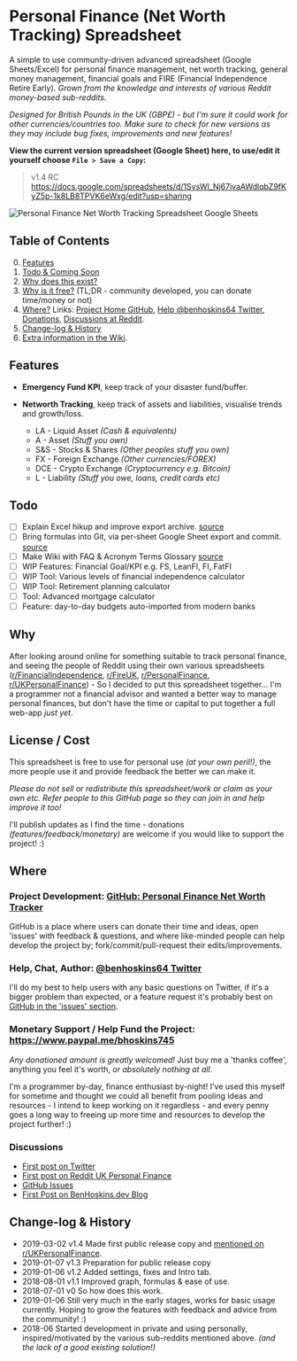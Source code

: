 # Personal Finance (Net Worth Tracking) Spreadsheet

A simple to use community-driven advanced spreadsheet (Google Sheets/Excel) for personal finance management, net worth tracking, general money management, financial goals and FIRE (Financial Independence Retire Early). _Grown from the knowledge and interests of various Reddit money-based sub-reddits._

_Designed for British Pounds in the UK (GBP£) - but I'm sure it could work for other currencies/countries too.
Make sure to check for new versions as they may include bug fixes, improvements and new features!_

**View the current version spreadsheet (Google Sheet) here, to use/edit it yourself choose `File > Save a Copy`:**

 > v1.4 RC https://docs.google.com/spreadsheets/d/1SvsWl_Nj67ivaAWdlqbZ9fKyZ5p-1k8LB8TPVK6eWxg/edit?usp=sharing


![Personal Finance Net Worth Tracking Spreadsheet Google Sheets](https://raw.githubusercontent.com/hozza/Personal-Finance-Net-Worth-Tracker/master/screenshot.png)


## Table of Contents
 0. [Features](#features)
 0. [Todo & Coming Soon](#todo)
 0. [Why does this exist?](#why)
 0. [Why is it free?](#license--cost) (TL;DR - community developed, you can donate time/money or not)
 0. [Where?](#where) Links: [Project Home GitHub](https://github.com/hozza/Personal-Finance-Net-Worth-Tracker/), [Help @benhoskins64 Twitter](https://twitter.com/benhoskins64), [Donations](https://www.paypal.me/bhoskins745), [Discussions at Reddit](#discussions).
 0. [Change-log & History](#change-log--history)
 0. [Extra information in the Wiki](https://github.com/hozza/Personal-Finance-Net-Worth-Tracker/wiki/).

## Features

 - **Emergency Fund KPI**, keep track of your disaster fund/buffer. 

 - **Networth Tracking**, keep track of assets and liabilities, visualise trends and growth/loss. 

   - LA - Liquid Asset _(Cash & equivalents)_
   - A - Asset _(Stuff you own)_
   - S&S - Stocks & Shares _(Other peoples stuff you own)_
   - FX - Foreign Exchange _(Other currencies/FOREX)_
   - DCE - Crypto Exchange _(Cryptocurrency e.g. Bitcoin)_
   - L - Liability _(Stuff you owe, loans, credit cards etc)_

## Todo

- [ ] Explain Excel hikup and improve export archive. [source](https://www.reddit.com/r/UKPersonalFinance/comments/awnpqk/personal_finance_net_worth_v14_rc_google/ehot9ie/)
- [ ] Bring formulas into Git, via per-sheet Google Sheet export and commit. [source](https://www.reddit.com/r/UKPersonalFinance/comments/awnpqk/personal_finance_net_worth_v14_rc_google/ehozeua/)
 - [ ] Make Wiki with FAQ & Acronym Terms Glossary [source](https://www.reddit.com/r/UKPersonalFinance/comments/awnpqk/personal_finance_net_worth_v14_rc_google/ehp3gbw/)
 - [ ] WIP Features: Financial Goal/KPI e.g. FS, LeanFI, FI, FatFI
 - [ ] WIP Tool: Various levels of financial independence calculator
 - [ ] WIP Tool: Retirement planning calculator
 - [ ] Tool: Advanced mortgage calculator
 - [ ] Feature: day-to-day budgets auto-imported from modern banks

## Why

After looking around online for something suitable to track personal finance, and seeing the people of Reddit using their own various spreadsheets ([r/FinancialIndependence](https://www.reddit.com/r/FinancialIndependence), [r/FireUK](https://www.reddit.com/r/FireUK), [r/PersonalFinance](https://www.reddit.com/r/PersonalFinance), [r/UKPersonalFinance](https://www.reddit.com/r/UKPersonalFinance/)) - So I decided to put this spreadsheet together... I'm a programmer not a financial advisor and wanted a better way to manage personal finances, but don't have the time or capital to put together a full web-app _just yet_.

## License / Cost

This spreadsheet is free to use for personal use _(at your own peril!)_, the more people use it and provide feedback the better we can make it. 

_Please do not sell or redistribute this spreadsheet/work or claim as your own etc. Refer people to this GitHub page so they can join in and help improve it too!_

I'll publish updates as I find the time - donations _(features/feedback/monetary)_ are welcome if you would like to support the project! :)

## Where

### Project Development: [GitHub: Personal Finance Net Worth Tracker](https://github.com/hozza/Personal-Finance-Net-Worth-Tracker/)

GitHub is a place where users can donate their time and ideas, open 'issues' with feedback & questions, and where like-minded people can help develop the project by; fork/commit/pull-request their edits/improvements.

### Help, Chat, Author: [@benhoskins64 Twitter](https://twitter.com/benhoskins64)

I'll do my best to help users with any basic questions on Twitter, if it's a bigger problem than expected, or a feature request it's probably best on [GitHub in the 'issues' section](https://github.com/hozza/Personal-Finance-Net-Worth-Tracker/issues).

### Monetary Support / Help Fund the Project: https://www.paypal.me/bhoskins745

*Any donationed amount is greatly welcomed!* Just buy me a 'thanks coffee', anything you feel it's worth, _or absolutely nothing at all_.

I'm a programmer by-day, finance enthusiast by-night! I've used this myself for sometime and thought we could all benefit from pooling ideas and resources - I intend to keep working on it regardless - and every penny goes a long way to freeing up more time and resources to develop the project further! :)

### Discussions

 - [First post on Twitter](https://twitter.com/benhoskins64/status/1102002883099324419)
 - [First post on Reddit UK Personal Finance](https://www.reddit.com/r/UKPersonalFinance/comments/awnpqk/personal_finance_net_worth_v14_rc_google/)
 - [GitHub Issues](https://github.com/hozza/Personal-Finance-Net-Worth-Tracker/issues)
 - [First Post on BenHoskins.dev Blog](https://benhoskins.dev/best-personal-finance-net-worth-tracking-spreadsheet-2019/)

## Change-log & History

 - 2019-03-02 v1.4 Made first public release copy and [mentioned on r/UKPersonalFinance](https://www.reddit.com/r/UKPersonalFinance/comments/awnpqk/personal_finance_net_worth_v14_rc_google/).
 - 2019-01-07	v1.3	Preparation for public release copy
 - 2019-01-06	v1.2	Added settings, fixes and Intro tab.
 - 2018-08-01	v1.1	Improved graph, formulas & ease of use.
 - 2018-07-01	v0	So how does this work.
 - 2019-01-06 Still very much in the early stages, works for basic usage currently. Hoping to grow the features with feedback and advice from the community! :)
 - 2018-06 Started development in private and using personally, inspired/motivated by the various sub-reddits mentioned above. _(and the lack of a good existing solution!)_


